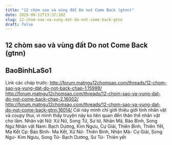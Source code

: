 ```yaml
---
title: "12 chòm sao và vùng đất Do not Come Back (gtnn)"
date: 2025-06-12T13:37:10Z
slug: 12-chom-sao-va-vung-dat-do-not-come-back-gtnn
draft: false
---
```


## 12 chòm sao và vùng đất Do not Come Back (gtnn)

## BaoBinhLaSo1

Link các cháp trước:
http://forum.matngu12chomsao.com/threads/12-chom-sao-va-vung-dat-do-not-back-chap-1.15999/
http://forum.matngu12chomsao.com/threads/12-chom-sao-va-vung-dat-do-not-come-back-chap-2.16002/
http://forum.matngu12chomsao.com/threads/12-chom-sao-va-vung-dat-do-not-come-back-gtnn.16014/
Cái này mình chỉ giới thiệu giới tính nhân vật và coupy thui, vì mình thấy truyện này ko liên quan đến thân thế nhân vật cho lắm.
Nhân vật Nữ: Xử Nữ, Song Tử, Sư tử, Nhân Mã, Bảo Bình, Song Ngư
Nhân vật Nam: Bạch Dương, Kim Ngưu, Cự Giải, Thiên Bình, Thiên Yết, Ma Kết
Cp: Bảo Bình- Ma Kết, Xử Nữ- Thiên Bình, Nhân Mã- Cự Giải, Song Ngư- Kim Ngưu, Song Tử- Bạch Dương, Sư Tử- Thiên yết